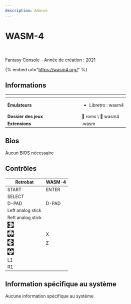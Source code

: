 ```yaml
---
description: Aduros
---
```


# WASM-4

<div align="left">

<figure><img src="https://github.com/fabricecaruso/es-theme-carbon/blob/master/art/logos/wasm4.png?raw=true" alt=""><figcaption></figcaption></figure>

</div>

Fantasy Console - Année de création : 2021

{% embed url="https://wasm4.org/" %}

## Informations

<table data-header-hidden><thead><tr><th width="224"></th><th></th></tr></thead><tbody><tr><td><strong>Émulateurs</strong></td><td><ul><li>Libretro : wasm4</li></ul></td></tr><tr><td><strong>Dossier des jeux</strong></td><td><span data-gb-custom-inline data-tag="emoji" data-code="1f4c2">📂</span> roms \ <span data-gb-custom-inline data-tag="emoji" data-code="1f4c2">📂</span> wasm4</td></tr><tr><td><strong>Extensions</strong></td><td>.wasm</td></tr></tbody></table>

## Bios

Aucun BIOS nécessaire

## Contrôles

| Retrobat                                       | WASM-4 |
| ---------------------------------------------- | ------ |
| START                                          | ENTER  |
| SELECT                                         |        |
| D-PAD                                          | D-PAD  |
| Left analog stick                              |        |
| Reft analog stick                              |        |
| ![](<../../../.gitbook/assets/image (32).png>) |        |
| ![](<../../../.gitbook/assets/image (19).png>) | X      |
| ![](<../../../.gitbook/assets/image (6).png>)  | Z      |
| ![](<../../../.gitbook/assets/image (34).png>) |        |
| L1                                             |        |
| R1                                             |        |

## Information spécifique au système

Aucune information spécifique au système.
